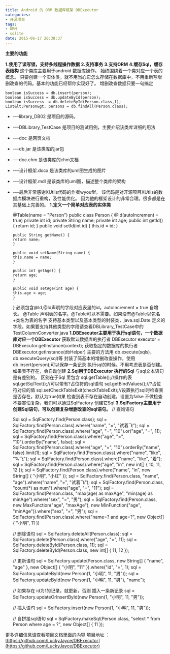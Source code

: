 ```yaml
---
title: Android 的 ORM 数据库框架 DBExecutor
categories:
- 开源项目
tags:
- ORM
- sqlite
date: 2015-06-17 20:38:37
---
```


**主要的功能**

**1.使用了读写锁，支持多线程操作数据**
**2.支持事务**
**3.支持ORM**
**4.缓存Sql，缓存表结构**
这个类库主要用于android 数据库操作。 始终围绕着一个类对应一个表的概念。 只要创建一个实体类，就不用当心它怎么存储在数据库中，不用重新写增删改查的代码。基本的功能已经帮你实现好了。 增删改查数据只要一句搞定
<!-- more -->
    boolean isSuccess = db.insert(person);
    boolean isSuccess = db.updateById(person);
    boolean isSuccess  = db.deleteById(Person.class,1);
    List&lt;Person&gt; persons = db.findAll(Person.class);

*   ---library_DB02 是项目的源码。

*   ---DBLibrary_TestCase 是项目的测试用例，主要介绍该类库详细的用法

*   ---doc 是网页文档

*   ---db.jar 是该类库的jar包

*   ---doc.chm 是该类库的chm文档

*   ---设计框架.docx 是该类库的uml图生成的图片

*   ---设计框架.mdl 是该类库的uml图，描述整个类库的架构
*   ---最后非常感谢XUtils代码的作者wyouflf。 该代码是对开源项目XUtils的数据库模块进行重构，及性能优化。 因为他的框架设计的非常合理。很多都是在其基础上完善的。
**1.定义一个简单对应表的实体类**

    @Table(name = "Person") 
    public class Person { 
        @Id(autoIncrement = true) 
        private int id; 
        private String name; 
        private int age;
        public int getId() {
        return id; 
        }
        public void setId(int id) {
        this.id = id;
        }
        
        public String getName() {
        return name;
        }
        
        public void setName(String name) {
        this.name = name;
        }
        
        public int getAge() {
        return age;
        }
        
        public void setAge(int age) {
        this.age = age;
        }
    }
必须包含@Id,@Id声明的字段对应表里的id。autoIncrement = true 自增长。 @Table 声明表的名字。@Table可以不需要。如果没有@Table以包名+类名为表的名字
支持基本类型以及基本类型的封装类，java.sql.Date 定义的字段。如果要支持其他类型的字段请查看DBLibrary_TestCase中的 TestColumnConverter.java
**1.DBExecutor主要用于执行sql语句，一个数据库对应一个DBExecutor**
获取默认数据库的执行者 DBExecutor executor = DBExecutor.getInstance(context); 
获取指定的数据库的执行者 DBExecutor.getInstance(dbHelper)
主要的方法用 db.execute(sqls)，db.executeQuery(sql)等 封装了简基本的增删改查操作，使用db.insert(person);可以保存一条记录
执行sql的时候。不用考虑表是否创建。如果表不存在，会自动创建
**2.Sql用于DBExecutor 执行的Sql**
与sql文本语句是有差别的。 区别在于Sql 里包含
sql.getTable();//操作的表
sql.getSqlText();//可以带有?占位符的sql语句
sql.getBindValues();//?占位符对应的值
sql.setCheckTableExit(checkTableExit);//设置执行sql时检查表是否存在，默认为true如果 检查到表不存在自动创建，设置为false 不做检查
不要害怕复杂，我们可以通过SqlFactory 创建它Sql
**3.SqlFactory主要用于创建Sql语句，可以创建复杂增删改查的sql语句。** 
// 查询语句

    Sql sql = SqlFactory.find(Person.class);
    sql = SqlFactory.find(Person.class).where("name", "=", "试着飞");
    sql = SqlFactory.find(Person.class).where("age", "=", "10").or("age", "=", 11);
    sql = SqlFactory.find(Person.class).where("age", "=", "10").orderBy("name", false);
    sql = SqlFactory.find(Person.class).where("age", "=", "10").orderBy("name", false).limit(1);
    sql = SqlFactory.find(Person.class).where("name", "like", "%飞");
    sql = SqlFactory.find(Person.class).where("name", "like", "着");
    sql = SqlFactory.find(Person.class).where("age", "in", new int[] { 10, 11, 12 });
    sql = SqlFactory.find(Person.class).where("name", "in", new String[] { "小明", "小红" });
    sql = SqlFactory.find(Person.class, "name", "age").where("name", "=", "试着飞");
    sql = SqlFactory.find(Person.class, "count(*) as num").where("age", "=", "11");
    sql = SqlFactory.find(Person.class, "max(age) as maxAge", "min(age) as minAge").where("sex", "=", "男");
    sql = SqlFactory.find(Person.class, new MaxFunction("age", "maxAge"),
    new MinFunction("age", "minAge")).where("sex", "=", "男");
    sql = SqlFactory.find(Person.class).where("name=? and age=?", new Object[] { "小明", 11 })

     // 删除语句
    sql = SqlFactory.deleteAll(Person.class);
    sql = SqlFactory.delete(Person.class).where("age", "=", 11);
    sql = SqlFactory.deleteById(Person.class, 11);
    sql = SqlFactory.deleteById(Person.class, new int[] { 11, 12 });

      // 更新语句
    sql = SqlFactory.update(Person.class, new String[] { "name", "age" }, new Object[] { "小明", "11" }).where("id", "=", 1);
    sql = SqlFactory.updateById(new Person(1, "小明", 11, "男"));
    sql = SqlFactory.updateById(new Person(1, "小明", 11, "男"), "name");
    
    // 如果存在 id为1的记录，就更新，否则 插入一条新记录
    sql = SqlFactory.updateOrInsertById(new Person(1, "小明", 11, "男"));
    
    // 插入语句
    sql = SqlFactory.insert(new Person(1, "小明", 11, "男"));
    
    // 自拼接sql语句
    sql = SqlFactory.makeSql(Person.class, "select * from Person where age = ?", new Object[] { 11 });

更多详细信息请查看项目文档里面的内容
项目地址 ：[https://github.com/LuckyJayce/DBExecutor](https://github.com/LuckyJayce/DBExecutor)
